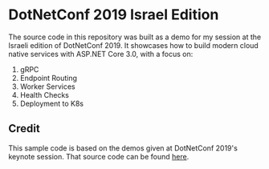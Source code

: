 # DotNetConf 2019 Israel Edition
The source code in this repository was built as a demo for my session at the Israeli edition of DotNetConf 2019.
It showcases how to build modern cloud native services with ASP&#46;NET Core 3.0, with a focus on:
1. gRPC
2. Endpoint Routing
3. Worker Services
4. Health Checks
4. Deployment to K8s

## Credit
This sample code is based on the demos given at DotNetConf 2019's keynote session. That source code can be found [here](https://github.com/dotnet-presentations/dotnetconf2019/tree/master/Technical/keynote).